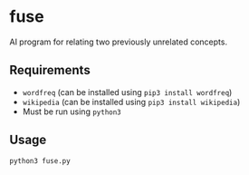 # fuse
AI program for relating two previously unrelated concepts.

## Requirements

  * `wordfreq` (can be installed using `pip3 install wordfreq`)
  * `wikipedia` (can be installed using `pip3 install wikipedia`)
  * Must be run using `python3`

## Usage

`python3 fuse.py`
